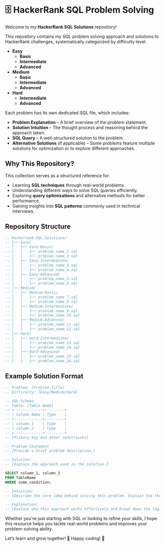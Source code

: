 # 🗄️ HackerRank SQL Problem Solving

Welcome to my **HackerRank SQL Solutions** repository!

This repository contains my SQL problem solving approach and solutions to HackerRank challenges, systematically categorized by difficulty level:

- **Easy**
  - **Basic**
  - **Intermediate**
  - **Advanced**
- **Medium**
  - **Basic**
  - **Intermediate**
  - **Advanced**
- **Hard**
  - **Intermediate**
  - **Advanced**

Each problem has its own dedicated SQL file, which includes:

- **Problem Explanation** – A brief overview of the problem statement.
- **Solution Intuition** – The thought process and reasoning behind the approach taken.
- **SQL Query** – A well-structured solution to the problem.
- **Alternative Solutions** (if applicable) – Some problems feature multiple solutions for optimization or to explore different approaches.

## Why This Repository?

This collection serves as a structured reference for:

- Learning **SQL techniques** through real-world problems.
- Understanding different ways to solve SQL queries efficiently.
- Exploring **query optimizations** and alternative methods for better performance.
- Gaining insights into **SQL patterns** commonly used in technical interviews.

## Repository Structure

```sql
-- Hackerrank-SQL-Solutions/
-- │── Easy/
-- │   ├── Easy-Basic/
-- │   │   ├── problem_name_1.sql
-- │   │   ├── problem_name_2.sql
-- │   ├── Easy-Intermediate/
-- │   │   ├── problem_name_3.sql
-- │   │   ├── problem_name_4.sql
-- │   ├── Easy-Advanced/
-- │   │   ├── problem_name_5.sql
-- │   │   ├── problem_name_6.sql
-- │── Medium/
-- │   ├── Medium-Basic/
-- │   │   ├── problem_name_7.sql
-- │   │   ├── problem_name_8.sql
-- │   ├── Medium-Intermediate/
-- │   │   ├── problem_name_9.sql
-- │   │   ├── problem_name_10.sql
-- │   ├── Medium-Advanced/
-- │   │   ├── problem_name_11.sql
-- │   │   ├── problem_name_12.sql
-- │── Hard/
-- │   ├── Hard-Intermediate/
-- │   │   ├── problem_name_13.sql
-- │   │   ├── problem_name_14.sql
-- │   ├── Hard-Advanced/
-- │   │   ├── problem_name_15.sql
-- │   │   ├── problem_name_16.sql
```

## Example Solution Format

```sql
-- Problem: [Problem Title]
-- Difficulty: [Easy/Medium/Hard]

-- SQL Schema
-- Table: [Table Name]
-- +-------------+---------+
-- | Column Name | Type    |
-- +-------------+---------+
-- | column_1    | type    |
-- | column_2    | type    |
-- +-------------+---------+
-- [Primary key and other constraints]

-- Problem Statement
-- [Provide a brief problem description.]

-- Solution:
-- [Explain the approach used in the solution.]

SELECT column_1, column_2
FROM TableName
WHERE some_condition;

-- Intuition:
-- [Describe the core idea behind solving this problem. Explain the thought process used to arrive at the solution.]

-- Explanation:
-- [Explain why this approach works effectively and break down the logic of the code step by step.]
```

Whether you're just starting with SQL or looking to refine your skills, I hope this resource helps you tackle real-world problems and improves your problem-solving ability.

Let’s learn and grow together! 🚀 Happy coding! 🎯
